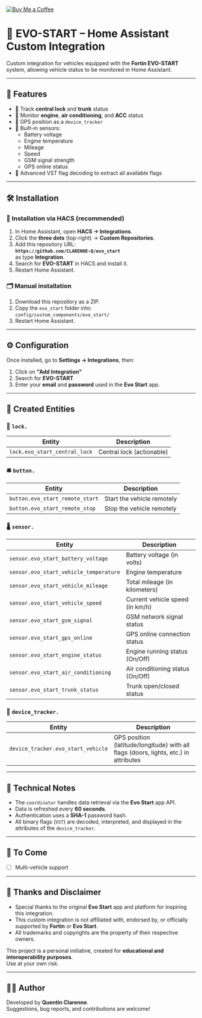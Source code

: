 [![Buy Me a Coffee](https://img.shields.io/badge/Buy%20me%20a%20coffee-%23FFDD00?style=for-the-badge&logo=buymeacoffee&logoColor=black)](https://buymeacoffee.com/clarenneq)

# 🧩 EVO-START – Home Assistant Custom Integration

Custom integration for vehicles equipped with the **Fortin EVO-START** system, allowing vehicle status to be monitored in Home Assistant.

---

## 🚗 Features

- 🔐 Track **central lock** and **trunk** status
- 🚗 Monitor **engine**, **air conditioning**, and **ACC** status
- 📍 GPS position as a `device_tracker`
- 🔋 Built-in sensors:
  - Battery voltage
  - Engine temperature
  - Mileage
  - Speed
  - GSM signal strength
  - GPS online status
- 📡 Advanced VST flag decoding to extract all available flags

---

## 🛠️ Installation

### 🔁 Installation via HACS (recommended)

1. In Home Assistant, open **HACS → Integrations**.
2. Click the **three dots** (top-right) → **Custom Repositories**.
3. Add this repository URL:  
   **`https://github.com/CLARENNE-Q/evo_start`**  
   as type **Integration**.
4. Search for **EVO-START** in HACS and install it.
5. Restart Home Assistant.

### 🗂️ Manual installation

1. Download this repository as a ZIP.
2. Copy the `evo_start` folder into:  
   `config/custom_components/evo_start/`
3. Restart Home Assistant.

---

## ⚙️ Configuration

Once installed, go to **Settings → Integrations**, then:

1. Click on **"Add Integration"**
2. Search for **EVO-START**
3. Enter your **email** and **password** used in the **Evo Start** app.

---

## 🧩 Created Entities

### 🔐 `lock.`

| Entity                         | Description                |
|---------------------------------|-----------------------------|
| `lock.evo_start_central_lock`   | Central lock (actionable)   |

### 🛎️ `button.`

| Entity                          | Description                 |
|----------------------------------|------------------------------|
| `button.evo_start_remote_start`  | Start the vehicle remotely  |
| `button.evo_start_remote_stop`   | Stop the vehicle remotely   |

### 🌡️ `sensor.`

| Entity                                  | Description                          |
|-----------------------------------------|--------------------------------------|
| `sensor.evo_start_battery_voltage`      | Battery voltage (in volts)           |
| `sensor.evo_start_vehicle_temperature`  | Engine temperature                   |
| `sensor.evo_start_vehicle_mileage`      | Total mileage (in kilometers)        |
| `sensor.evo_start_vehicle_speed`        | Current vehicle speed (in km/h)      |
| `sensor.evo_start_gsm_signal`            | GSM network signal status            |
| `sensor.evo_start_gps_online`            | GPS online connection status         |
| `sensor.evo_start_engine_status`         | Engine running status (On/Off)       |
| `sensor.evo_start_air_conditioning`      | Air conditioning status (On/Off)     |
| `sensor.evo_start_trunk_status`          | Trunk open/closed status             |

### 📍 `device_tracker.`

| Entity                             | Description                                                           |
|------------------------------------|-----------------------------------------------------------------------|
| `device_tracker.evo_start_vehicle` | GPS position (latitude/longitude) with all flags (doors, lights, etc.) in attributes |


---

## 🧠 Technical Notes

- The `coordinator` handles data retrieval via the **Evo Start** app API.
- Data is refreshed every **60 seconds**.
- Authentication uses a **SHA-1** password hash.
- All binary flags (`VST`) are decoded, interpreted, and displayed in the attributes of the `device_tracker`.

---

## 📸 To Come
- [ ] Multi-vehicle support

---

## 🙏 Thanks and Disclaimer

- Special thanks to the original **Evo Start** app and platform for inspiring this integration.
- This custom integration is not affiliated with, endorsed by, or officially supported by **Fortin** or **Evo Start**.
- All trademarks and copyrights are the property of their respective owners.

This project is a personal initiative, created for **educational and interoperability purposes**.  
Use at your own risk.

---

## 🧑‍💻 Author

Developed by **Quentin Clarenne**.  
Suggestions, bug reports, and contributions are welcome!

